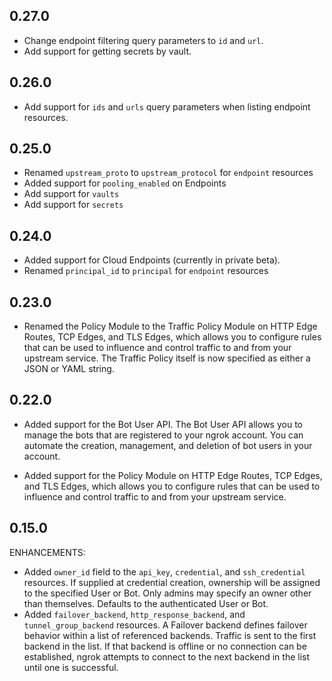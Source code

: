 <!-- Code generated for API Clients. DO NOT EDIT. -->
## 0.27.0
* Change endpoint filtering query parameters to `id` and `url`.
* Add support for getting secrets by vault.

## 0.26.0 
* Add support for `ids` and `urls` query parameters when listing endpoint resources. 

## 0.25.0
* Renamed `upstream_proto` to `upstream_protocol` for `endpoint` resources
* Added support for `pooling_enabled` on Endpoints
* Add support for `vaults`
* Add support for `secrets`

## 0.24.0
* Added support for Cloud Endpoints (currently in private beta).
* Renamed `principal_id` to `principal` for `endpoint` resources

## 0.23.0
* Renamed the Policy Module to the Traffic Policy Module on HTTP Edge Routes, TCP Edges, and TLS Edges, which allows you to configure rules that can be used to influence and control traffic to and from your upstream service. The Traffic Policy itself is now specified as either a JSON or YAML string.

## 0.22.0

* Added support for the Bot User API. The Bot User API allows you to manage the bots that are registered to your ngrok account. You can automate the creation, management, and deletion of bot users in your account.

* Added support for the Policy Module on HTTP Edge Routes, TCP Edges, and TLS Edges, which allows you to configure rules that can be used to influence and control traffic to and from your upstream service.

## 0.15.0

ENHANCEMENTS:

* Added `owner_id` field to the `api_key`, `credential`, and `ssh_credential` resources. If supplied at credential creation, ownership will be assigned to the specified User or Bot. Only admins may specify an owner other than themselves. Defaults to the authenticated User or Bot.
* Added `failover_backend`, `http_response_backend`, and `tunnel_group_backend` resources. A Failover backend defines failover behavior within a list of referenced backends. Traffic is sent to the first backend in the list. If that backend is offline or no connection can be established, ngrok attempts to connect to the next backend in the list until one is successful.
